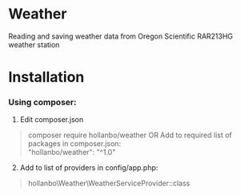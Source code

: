 # Weather
Reading and saving weather data from Oregon Scientific RAR213HG weather station

# Installation

### Using composer:

1. Edit composer.json
> composer require hollanbo/weather
OR
> Add to required list of packages in composer.json:  
> "hollanbo/weather": "^1.0"

2. Add to list of providers in config/app.php:
> hollanbo\Weather\WeatherServiceProvider::class
